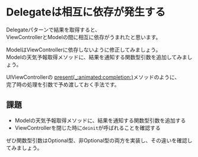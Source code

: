# Delegateは相互に依存が発生する

Delegateパターンで結果を取得すると、  
ViewControllerとModelの間に相互に依存がうまれたと思います。

ModelはViewControllerに依存しないように修正してみましょう。  
Modelの天気予報取得メソッドに、結果を通知する関数型引数を追加してみましょう。

UIViewControllerの [present(_:animated:completion:)](https://developer.apple.com/documentation/uikit/uiviewcontroller/1621380-present)メソッドのように、  
完了時の処理を引数で予め渡しておく手法です。

## 課題
- Modelの天気予報取得メソッドに、結果を通知する関数型引数を追加する
- ViewControllerを閉じた時に`deinit`が呼ばれることを確認する

ぜひ関数型引数はOptional型、非Optional型の両方を実装し、その違いを確認してみましょう。